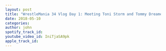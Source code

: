 ```yaml
---
layout: post
title: "WrestleMania 34 Vlog Day 1: Meeting Toni Storm and Tommy Dreamer + Bourbon St."
date: 2018-05-10
categories:
author: john
spotify_track_id: 
youtube_video_id: IniTjaSA9pk
apple_track_id: 
---
```


